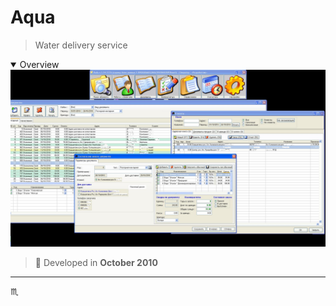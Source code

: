 # Aqua #

> Water delivery service

<details open>
  <summary>Overview</summary>
  <div align="center">
    <img max-width="720px" max-height="477px" src="assets/img/aqua-001-overview.jpg" />
  </div>
</details>

> :calendar: Developed in **October 2010**

---

:scorpius:
